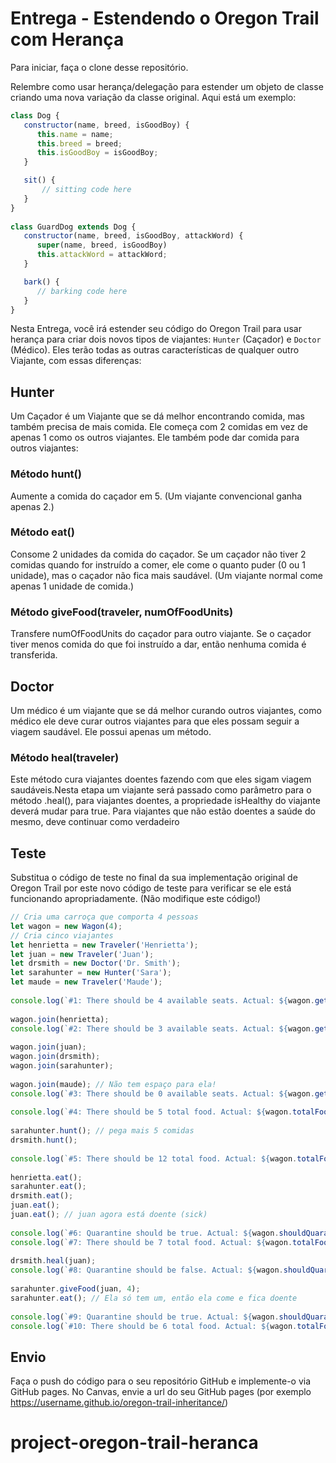 # Entrega - Estendendo o Oregon Trail com Herança

Para iniciar, faça o clone desse repositório.

Relembre como usar herança/delegação para estender um objeto de classe criando uma nova variação da classe original. Aqui está um exemplo:

```js
class Dog {
   constructor(name, breed, isGoodBoy) {
      this.name = name;
      this.breed = breed;
      this.isGoodBoy = isGoodBoy;
   }

   sit() {
       // sitting code here
   }
}
 
class GuardDog extends Dog {
   constructor(name, breed, isGoodBoy, attackWord) {
      super(name, breed, isGoodBoy)
      this.attackWord = attackWord;
   }

   bark() {
      // barking code here
   }
}
```

Nesta Entrega, você irá estender seu código do Oregon Trail para usar herança para criar dois novos tipos de viajantes: `Hunter` (Caçador) e `Doctor` (Médico). Eles terão todas as outras características de qualquer outro Viajante, com essas diferenças:

## Hunter

Um Caçador é um Viajante que se dá melhor encontrando comida, mas também precisa de mais comida. Ele começa com 2 comidas em vez de apenas 1 como os outros viajantes. Ele também pode dar comida para outros viajantes:

### Método hunt()

Aumente a comida do caçador em 5. (Um viajante convencional ganha apenas 2.)

### Método eat()

Consome 2 unidades da comida do caçador. Se um caçador não tiver 2 comidas quando for instruído a comer, ele come o quanto puder (0 ou 1 unidade), mas o caçador não fica mais saudável. (Um viajante normal come apenas 1 unidade de comida.)

### Método giveFood(traveler, numOfFoodUnits)

Transfere numOfFoodUnits do caçador para outro viajante. Se o caçador tiver menos comida do que foi instruído a dar, então nenhuma comida é transferida.

## Doctor

Um médico é um viajante que se dá melhor curando outros viajantes, como médico ele deve curar outros viajantes para que eles possam seguir a viagem saudável. Ele possui apenas um método.

### Método heal(traveler)

Este método cura viajantes doentes fazendo com que eles sigam viagem saudáveis.Nesta etapa um viajante será passado como parâmetro para o método .heal(), para viajantes doentes, a propriedade isHealthy do viajante deverá mudar para true. Para viajantes que não estão doentes a saúde do mesmo, deve continuar como verdadeiro

## Teste

Substitua o código de teste no final da sua implementação original de Oregon Trail por este novo código de teste para verificar se ele está funcionando apropriadamente. (Não modifique este código!)

```js
// Cria uma carroça que comporta 4 pessoas
let wagon = new Wagon(4);
// Cria cinco viajantes
let henrietta = new Traveler('Henrietta');
let juan = new Traveler('Juan');
let drsmith = new Doctor('Dr. Smith');
let sarahunter = new Hunter('Sara');
let maude = new Traveler('Maude');
 
console.log(`#1: There should be 4 available seats. Actual: ${wagon.getAvailableSeatCount()}`);
 
wagon.join(henrietta);
console.log(`#2: There should be 3 available seats. Actual: ${wagon.getAvailableSeatCount()}`);
 
wagon.join(juan);
wagon.join(drsmith);
wagon.join(sarahunter);
 
wagon.join(maude); // Não tem espaço para ela!
console.log(`#3: There should be 0 available seats. Actual: ${wagon.getAvailableSeatCount()}`);
 
console.log(`#4: There should be 5 total food. Actual: ${wagon.totalFood()}`);
 
sarahunter.hunt(); // pega mais 5 comidas
drsmith.hunt();
 
console.log(`#5: There should be 12 total food. Actual: ${wagon.totalFood()}`);
 
henrietta.eat();
sarahunter.eat();
drsmith.eat();
juan.eat();
juan.eat(); // juan agora está doente (sick)
 
console.log(`#6: Quarantine should be true. Actual: ${wagon.shouldQuarantine()}`);
console.log(`#7: There should be 7 total food. Actual: ${wagon.totalFood()}`);
 
drsmith.heal(juan);
console.log(`#8: Quarantine should be false. Actual: ${wagon.shouldQuarantine()}`);
 
sarahunter.giveFood(juan, 4);
sarahunter.eat(); // Ela só tem um, então ela come e fica doente
 
console.log(`#9: Quarantine should be true. Actual: ${wagon.shouldQuarantine()}`);
console.log(`#10: There should be 6 total food. Actual: ${wagon.totalFood()}`);
```

## Envio

Faça o push do código para o seu repositório GitHub e implemente-o via GitHub pages. No Canvas, envie a url do seu GitHub pages (por exemplo https://username.github.io/oregon-trail-inheritance/)
# project-oregon-trail-heranca
